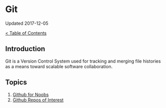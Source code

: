 # Git

Updated 2017-12-05

[< Table of Contents][0]

## Introduction

Git is a Version Control System used for tracking and merging file histories as a means toward scalable software collaboration.

## Topics

1. [Github for Noobs][1]
2. [Github Repos of Interest][2]

[0]: README.md
[1]: github-for-noobs.md
[2]: repos.md
